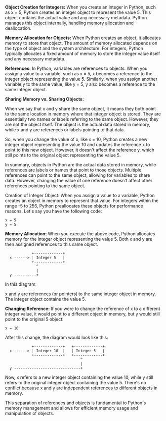 **Object Creation for Integers:**
When you create an integer in Python, such as x = 5, Python creates an integer object to represent the value 5.
This object contains the actual value and any necessary metadata. Python manages this object internally, handling memory allocation and deallocation.

**Memory Allocation for Objects:**
When Python creates an object, it allocates memory to store that object.
The amount of memory allocated depends on the type of object and the system architecture.
For integers, Python typically allocates a fixed amount of memory to store the integer value itself and any necessary metadata.

**References:**
In Python, variables are references to objects.
When you assign a value to a variable, such as x = 5, x becomes a reference to the integer object representing the value 5. Similarly,
when you assign another variable y to the same value, like y = 5, y also becomes a reference to the same integer object.

**Sharing Memory vs. Sharing Objects:**

When we say that x and y share the same object, it means they both point to the same location in memory where that integer object is stored.
They are essentially two names or labels referring to the same object. However, they are not the object itself. The object is the actual data stored in memory,
while x and y are references or labels pointing to that data.

So, when you change the value of x, like x = 10,
Python creates a new integer object representing the value 10 and updates the reference x to point to this new object.
However, it doesn't affect the reference y, which still points to the original object representing the value 5.


In summary, objects in Python are the actual data stored in memory, while references are labels or names that point to those objects.
Multiple references can point to the same object, allowing for variables to share data. However,
changing the value of one reference doesn't affect other references pointing to the same object.

Creation of Integer Object: When you assign a value to a variable, Python creates an object in memory to represent that value.
For integers within the range -5 to 256, Python preallocates these objects for performance reasons. Let's say you have the following code:

```
x = 5
y = 5
```

**Memory Allocation:**
When you execute the above code, Python allocates memory for the integer object representing the value 5. 
Both x and y are then assigned references to this same object.

```
            +-------------+
  x ------> | Integer 5   |
            +-------------+
              ^
              |
  y ----------+

```

In this diagram:

x and y are references (or pointers) to the same integer object in memory.
The integer object contains the value 5.

**Changing Reference:**
If you were to change the reference of x to a different integer value, 
it would point to a different object in memory, but y would still point to the original 5 object:
```
x = 10
```
After this change, the diagram would look like this:

```
            +-------------+   +-------------+
  x ------> | Integer 10  |   | Integer 5   |
            +-------------+   +-------------+
                                  ^
                                  |
  y ------------------------------+

```

Now, x refers to a new integer object containing the value 10, while y still refers to the original integer object containing the value 5. There's no conflict because x and y are independent references to different objects in memory.

This separation of references and objects is fundamental to Python's memory management and allows for efficient memory usage and manipulation of objects.



